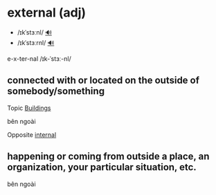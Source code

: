 # external (adj)

- /ɪkˈstɜːnl/ [🔊](https://www.oxfordlearnersdictionaries.com/media/english/uk_pron/e/ext/exter/external__gb_2.mp3)
- /ɪkˈstɜːrnl/ [🔊](https://www.oxfordlearnersdictionaries.com/media/english/us_pron/e/ext/exter/external__us_1.mp3)

e-x-ter-nal /ɪk-ˈstɜː-nl/

## connected with or located on the outside of somebody/something

Topic [Buildings](../topics/buildings.md#buildings)

bên ngoài

Opposite [internal]()


## happening or coming from outside a place, an organization, your particular situation, etc.

bên ngoài
